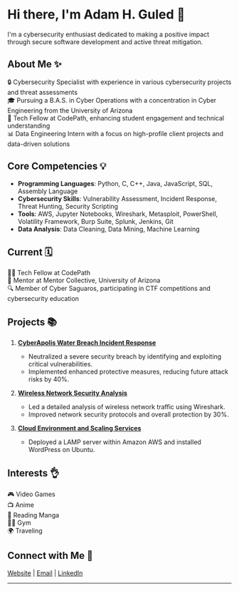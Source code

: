 # Hi there, I'm Adam H. Guled 👋

I'm a cybersecurity enthusiast dedicated to making a positive impact through secure software development and active threat mitigation.

## About Me ✨
🔒 Cybersecurity Specialist with experience in various cybersecurity projects and threat assessments  
🎓 Pursuing a B.A.S. in Cyber Operations with a concentration in Cyber Engineering from the University of Arizona  
💼 Tech Fellow at CodePath, enhancing student engagement and technical understanding  
📊 Data Engineering Intern with a focus on high-profile client projects and data-driven solutions

## Core Competencies 💡
- **Programming Languages**: Python, C, C++, Java, JavaScript, SQL, Assembly Language
- **Cybersecurity Skills**: Vulnerability Assessment, Incident Response, Threat Hunting, Security Scripting
- **Tools**: AWS, Jupyter Notebooks, Wireshark, Metasploit, PowerShell, Volatility Framework, Burp Suite, Splunk, Jenkins, Git
- **Data Analysis**: Data Cleaning, Data Mining, Machine Learning

## Current 🗓️
👨‍💻 Tech Fellow at CodePath  
📝 Mentor at Mentor Collective, University of Arizona  
🔍 Member of Cyber Saguaros, participating in CTF competitions and cybersecurity education

## Projects 📚
1. [**CyberApolis Water Breach Incident Response**](https://github.com/adamgul24/CyberApolis-Water-Breach-Incident-Response)
   - Neutralized a severe security breach by identifying and exploiting critical vulnerabilities.
   - Implemented enhanced protective measures, reducing future attack risks by 40%.

2. [**Wireless Network Security Analysis**](https://github.com/adamgul24/Wireless-Network-Security-Analysis)
   - Led a detailed analysis of wireless network traffic using Wireshark.
   - Improved network security protocols and overall protection by 30%.

3. [**Cloud Environment and Scaling Services**](https://github.com/adamgul24/Cloud-Environment-and-Scaling-Services)
   - Deployed a LAMP server within Amazon AWS and installed WordPress on Ubuntu.

## Interests 👌
🎮 Video Games  
📺 Anime  
📖 Reading Manga  
🏋️‍♂️ Gym  
🌍 Traveling

## Connect with Me 🔗
[Website](https://adamjum24.wixsite.com/adamguled) | [Email](mailto:adamguled24@email.com) | [LinkedIn](https://www.linkedin.com/in/adamguled)

---
